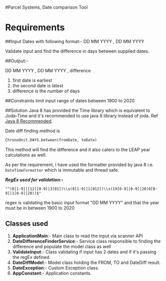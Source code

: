 #Parcel Systems, Date comparison Tool
# Requirements
##Input 
Dates with following format:-
DD MM YYYY , DD MM YYYY

Validate input and find the difference in days between supplied dates.

##Output:-

DD MM YYYY , DD MM YYYY , difference

1) first date is earliest
2) the second date is latest
3) difference is the number of days

##Constraints
limit input range of dates between 1900 to 2020


##Solution
Java 8 has provided the Time library which is equivalent to Joda-Time and it's recommended to use java 8 library instead of joda.
Ref [Java 8 Recommended](https://www.joda.org/joda-time/).

Date diff finding method is
```dtd
ChronoUnit.DAYS.between(fromDate, toDate)
```
This method will find the difference and it also caters to the LEAP year calculations as well.

As per the requirement, I have used the formatter provided by java 8 i.e. `DateTimeFormatter` which is immutable and thread safe.

***RegEx used for validation:-***
```
"^(0[1-9]|[12][0-9]|3[01])\\s(0[1-9]|1[012])\\s(19[0-9][0-9]|20(0[0-9]|1[0-9]|20))$"
```
regex is validating the basic input format "DD MM YYYY" and that the year must be in between 1900 to 2020


## Classes used
1) **ApplicationMain**:- Main class to read the input via scanner API
2) **DateDifferenceFinderService**:- Service class responsible to finding the difference and populate the model class as well
3) **ValidateInput**:- Class validating if input has 2 dates and if it's passing the regEx defined.
4) **DateDiffModel**:- Model class holding the FROM, TO and DateDiff result.
5) **DateException**:- Custom Exception class.
6) **AppConstant**:- Application constants.


